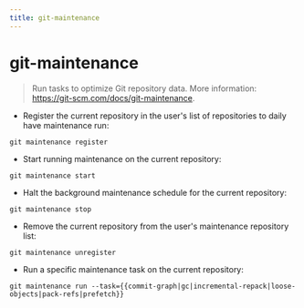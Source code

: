 ```yaml
---
title: git-maintenance
---
```

# git-maintenance

> Run tasks to optimize Git repository data.
> More information: <https://git-scm.com/docs/git-maintenance>.

- Register the current repository in the user's list of repositories to daily have maintenance run:

`git maintenance register`

- Start running maintenance on the current repository:

`git maintenance start`

- Halt the background maintenance schedule for the current repository:

`git maintenance stop`

- Remove the current repository from the user's maintenance repository list:

`git maintenance unregister`

- Run a specific maintenance task on the current repository:

`git maintenance run --task={{commit-graph|gc|incremental-repack|loose-objects|pack-refs|prefetch}}`
